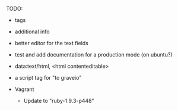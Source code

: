 TODO:
-  tags
-  additional info
-  better editor for the text fields
-  test and add documentation for a production mode (on ubuntu?)
-  data:text/html, \<html contenteditable\>
  - a script tag for "to graveio"

- Vagrant
  - Update to "ruby-1.9.3-p448"
